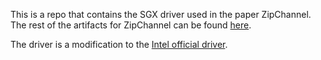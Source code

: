 This is a repo that contains the SGX driver used in the paper ZipChannel. The rest of the artifacts for ZipChannel can be found [here](https://github.com/efeslab/ZipChannel).

The driver is a modification to the [Intel official driver](https://github.com/intel/linux-sgx-driver).


